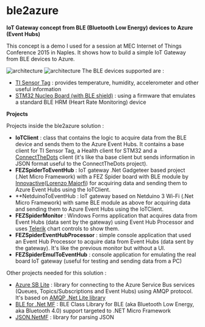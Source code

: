 # ble2azure

**IoT Gateway concept from BLE (Bluetooth Low Energy) devices to Azure (Event Hubs)**

This concept is a demo I used for a session at MEC Internet of Things Conference 2015 in Naples.
It shows how to build a simple IoT Gateway from BLE devices to Azure.

![architecture](https://raw.githubusercontent.com/ppatierno/ble2azure/master/images/overall.png)
![architecture](https://raw.githubusercontent.com/ppatierno/ble2azure/master/images/overall_2.png)
The BLE devices supported are :

* [TI Sensor Tag](http://www.ti.com/ww/en/wireless_connectivity/sensortag/) : provides temperature, humidity, accelerometer and other useful information
* [STM32 Nucleo Board (with BLE shield)](https://developer.mbed.org/teams/ST-Americas-mbed-Team/code/Nucleo_BLE_HeartRate/wiki/Homepage) : using a firmware that emulates a standard BLE HRM (Heart Rate Monitoring) device

**Projects**

Projects inside the ble2azure solution :

* **IoTClient** : class that contains the logic to acquire data from the BLE device and sends them to the Azure Event Hubs. It contains a base client for TI Sensor Tag, a Health client for STM32 and a [ConnectTheDots](https://github.com/MSOpenTech/connectthedots) client (it's like tha base client but sends information in JSON format useful to the ConnectTheDots project).
* **FEZSpiderToEventHub** : IoT gateway .Net Gadgeteer based project (.Net Micro Framework) with a FEZ Spider board with BLE module by [Innovactive](http://www.innovactive.it/)([Lorenzo Maiorfi](http://mvp.microsoft.com/en-us/mvp/Lorenzo%20Maiorfi-5000212)) for acquiring data and sending them to Azure Event Hubs using the IoTClient.
* **NetduinoToEventHub : IoT gateway based on Netduino 3 Wi-Fi (.Net Micro Framework) with same BLE module as above for acquiring data and sending them to Azure Event Hubs using the IoTClient.
* **FEZSpiderMonitor** : Windows Forms application that acquires data from Event Hubs (data sent by the gateway) using Event Hub Processor and uses [Telerik](http://www.telerik.com/) chart controls to show them.
* **FEZSpiderEventHubProcessor** : simple console application that used an Event Hub Processor to acquire data from Event Hubs (data sent by the gateway). It's like the previous monitor but without a UI.
* **FEZSpiderEmulToEventHub** : console application for emulating the real board IoT gateway (useful for testing and sending data from a PC)

Other projects needed for this solution :

* [Azure SB Lite](http://azuresblite.codeplex.com/) : library for connecting to the Azure Service Bus services (Queues, Topics/Subscriptions and Event Hubs) using AMQP protocol. It's based on [AMQP .Net Lite library](http://amqpnetlite.codeplex.com/)
* [BLE for .Net MF](https://netmfble.codeplex.com/) : BLE Class Library for BLE (aka Bluetooth Low Energy, aka Bluetooth 4.0) support targeted to .NET Micro Framework
* [JSON.NetMF](https://github.com/mweimer/Json.NetMF) : library for parsing JSON
